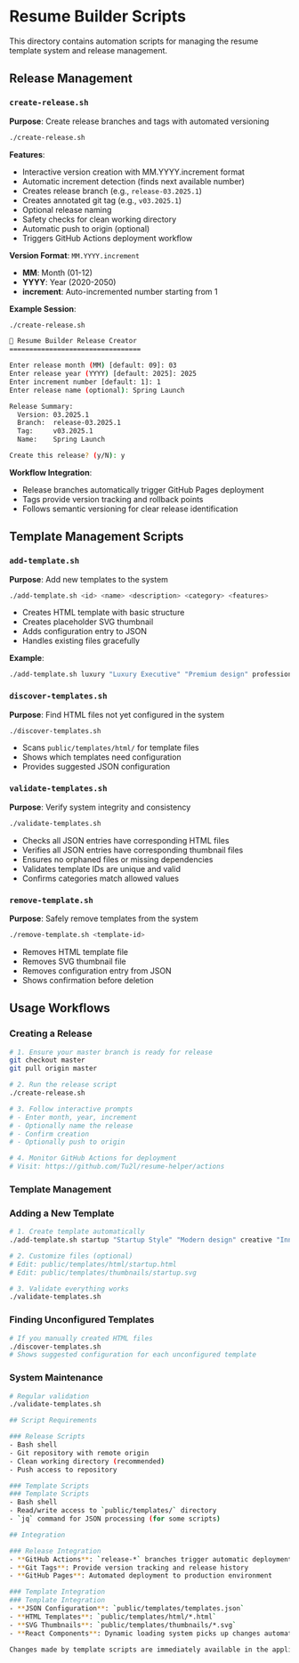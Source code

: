 # Resume Builder Scripts

This directory contains automation scripts for managing the resume template system and release management.

## Release Management

### `create-release.sh`
**Purpose**: Create release branches and tags with automated versioning
```bash
./create-release.sh
```

**Features**:
- Interactive version creation with MM.YYYY.increment format
- Automatic increment detection (finds next available number)
- Creates release branch (e.g., `release-03.2025.1`)
- Creates annotated git tag (e.g., `v03.2025.1`)
- Optional release naming
- Safety checks for clean working directory
- Automatic push to origin (optional)
- Triggers GitHub Actions deployment workflow

**Version Format**: `MM.YYYY.increment`
- **MM**: Month (01-12)
- **YYYY**: Year (2020-2050)
- **increment**: Auto-incremented number starting from 1

**Example Session**:
```bash
./create-release.sh

🚀 Resume Builder Release Creator
=================================

Enter release month (MM) [default: 09]: 03
Enter release year (YYYY) [default: 2025]: 2025
Enter increment number [default: 1]: 1
Enter release name (optional): Spring Launch

Release Summary:
  Version: 03.2025.1
  Branch:  release-03.2025.1
  Tag:     v03.2025.1
  Name:    Spring Launch

Create this release? (y/N): y
```

**Workflow Integration**:
- Release branches automatically trigger GitHub Pages deployment
- Tags provide version tracking and rollback points
- Follows semantic versioning for clear release identification

## Template Management Scripts

### `add-template.sh`
**Purpose**: Add new templates to the system
```bash
./add-template.sh <id> <name> <description> <category> <features>
```
- Creates HTML template with basic structure
- Creates placeholder SVG thumbnail  
- Adds configuration entry to JSON
- Handles existing files gracefully

**Example**:
```bash
./add-template.sh luxury "Luxury Executive" "Premium design" professional "Luxury,Premium,Executive"
```

### `discover-templates.sh`
**Purpose**: Find HTML files not yet configured in the system
```bash
./discover-templates.sh
```
- Scans `public/templates/html/` for template files
- Shows which templates need configuration
- Provides suggested JSON configuration

### `validate-templates.sh`
**Purpose**: Verify system integrity and consistency
```bash
./validate-templates.sh
```
- Checks all JSON entries have corresponding HTML files
- Verifies all JSON entries have corresponding thumbnail files
- Ensures no orphaned files or missing dependencies
- Validates template IDs are unique and valid
- Confirms categories match allowed values

### `remove-template.sh`
**Purpose**: Safely remove templates from the system
```bash
./remove-template.sh <template-id>
```
- Removes HTML template file
- Removes SVG thumbnail file
- Removes configuration entry from JSON
- Shows confirmation before deletion

## Usage Workflows

### Creating a Release
```bash
# 1. Ensure your master branch is ready for release
git checkout master
git pull origin master

# 2. Run the release script
./create-release.sh

# 3. Follow interactive prompts
# - Enter month, year, increment
# - Optionally name the release
# - Confirm creation
# - Optionally push to origin

# 4. Monitor GitHub Actions for deployment
# Visit: https://github.com/Tu2l/resume-helper/actions
```

### Template Management

### Adding a New Template
```bash
# 1. Create template automatically
./add-template.sh startup "Startup Style" "Modern design" creative "Innovative,Modern"

# 2. Customize files (optional)
# Edit: public/templates/html/startup.html
# Edit: public/templates/thumbnails/startup.svg

# 3. Validate everything works
./validate-templates.sh
```

### Finding Unconfigured Templates
```bash
# If you manually created HTML files
./discover-templates.sh
# Shows suggested configuration for each unconfigured template
```

### System Maintenance
```bash
# Regular validation
./validate-templates.sh

## Script Requirements

### Release Scripts
- Bash shell
- Git repository with remote origin
- Clean working directory (recommended)
- Push access to repository

### Template Scripts
### Template Scripts
- Bash shell
- Read/write access to `public/templates/` directory
- `jq` command for JSON processing (for some scripts)

## Integration

### Release Integration
- **GitHub Actions**: `release-*` branches trigger automatic deployment
- **Git Tags**: Provide version tracking and release history
- **GitHub Pages**: Automated deployment to production environment

### Template Integration
### Template Integration
- **JSON Configuration**: `public/templates/templates.json`
- **HTML Templates**: `public/templates/html/*.html`
- **SVG Thumbnails**: `public/templates/thumbnails/*.svg`
- **React Components**: Dynamic loading system picks up changes automatically

Changes made by template scripts are immediately available in the application without requiring code compilation or server restart.
